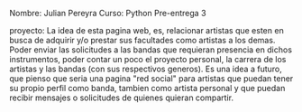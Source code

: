 Nombre: Julian Pereyra
Curso: Python
Pre-entrega 3

proyecto: La idea de esta pagina web, es, relacionar artistas que esten en busca de adquirir y/o prestar sus facultades como artistas a los demas. Poder enviar las solicitudes a las bandas que requieran presencia en dichos instrumentos, poder contar un poco el proyecto personal, la carrera de los artistas y las bandas (con sus respectivos generos).
Es una idea a futuro, que pienso que seria una pagina "red social" para artistas que puedan tener su propio perfil como banda, tambien como artista personal y que puedan recibir mensajes o solicitudes de quienes quieran compartir.





